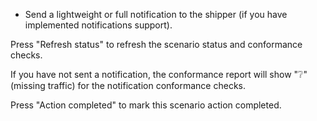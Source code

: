 * Send a lightweight or full notification to the shipper (if you have implemented notifications support).

Press "Refresh status" to refresh the scenario status and conformance checks.

If you have not sent a notification, the conformance report will show "❔" (missing traffic) for the notification conformance checks.

Press "Action completed" to mark this scenario action completed.
